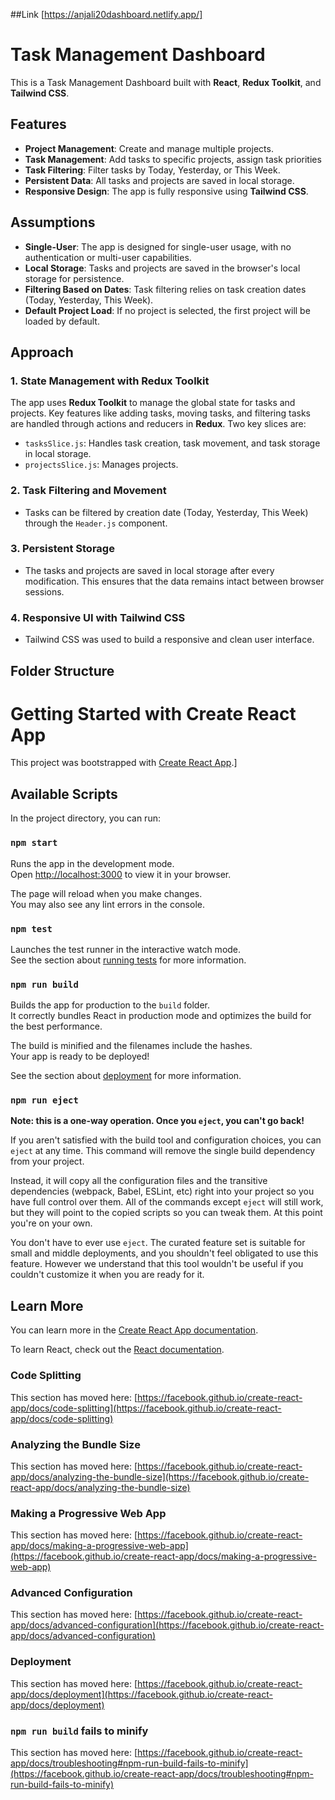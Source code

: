 ##Link [https://anjali20dashboard.netlify.app/]
# Task Management Dashboard

This is a Task Management Dashboard built with **React**, **Redux Toolkit**, and **Tailwind CSS**.

## Features

- **Project Management**: Create and manage multiple projects.
- **Task Management**: Add tasks to specific projects, assign task priorities
- **Task Filtering**: Filter tasks by Today, Yesterday, or This Week.
- **Persistent Data**: All tasks and projects are saved in local storage.
- **Responsive Design**: The app is fully responsive using **Tailwind CSS**.

## Assumptions

- **Single-User**: The app is designed for single-user usage, with no authentication or multi-user capabilities.
- **Local Storage**: Tasks and projects are saved in the browser's local storage for persistence.
- **Filtering Based on Dates**: Task filtering relies on task creation dates (Today, Yesterday, This Week).
- **Default Project Load**: If no project is selected, the first project will be loaded by default.

## Approach

### 1. State Management with Redux Toolkit
The app uses **Redux Toolkit** to manage the global state for tasks and projects. Key features like adding tasks, moving tasks, and filtering tasks are handled through actions and reducers in **Redux**. Two key slices are:
- `tasksSlice.js`: Handles task creation, task movement, and task storage in local storage.
- `projectsSlice.js`: Manages projects.

### 2. Task Filtering and Movement
- Tasks can be filtered by creation date (Today, Yesterday, This Week) through the `Header.js` component.

### 3. Persistent Storage
- The tasks and projects are saved in local storage after every modification. This ensures that the data remains intact between browser sessions.

### 4. Responsive UI with Tailwind CSS
- Tailwind CSS was used to build a responsive and clean user interface.

## Folder Structure


# Getting Started with Create React App

This project was bootstrapped with [Create React App](https://github.com/facebook/create-react-app).]

## Available Scripts

In the project directory, you can run:

### `npm start`

Runs the app in the development mode.\
Open [http://localhost:3000](http://localhost:3000) to view it in your browser.

The page will reload when you make changes.\
You may also see any lint errors in the console.

### `npm test`

Launches the test runner in the interactive watch mode.\
See the section about [running tests](https://facebook.github.io/create-react-app/docs/running-tests) for more information.

### `npm run build`

Builds the app for production to the `build` folder.\
It correctly bundles React in production mode and optimizes the build for the best performance.

The build is minified and the filenames include the hashes.\
Your app is ready to be deployed!

See the section about [deployment](https://facebook.github.io/create-react-app/docs/deployment) for more information.

### `npm run eject`

**Note: this is a one-way operation. Once you `eject`, you can't go back!**

If you aren't satisfied with the build tool and configuration choices, you can `eject` at any time. This command will remove the single build dependency from your project.

Instead, it will copy all the configuration files and the transitive dependencies (webpack, Babel, ESLint, etc) right into your project so you have full control over them. All of the commands except `eject` will still work, but they will point to the copied scripts so you can tweak them. At this point you're on your own.

You don't have to ever use `eject`. The curated feature set is suitable for small and middle deployments, and you shouldn't feel obligated to use this feature. However we understand that this tool wouldn't be useful if you couldn't customize it when you are ready for it.

## Learn More

You can learn more in the [Create React App documentation](https://facebook.github.io/create-react-app/docs/getting-started).

To learn React, check out the [React documentation](https://reactjs.org/).

### Code Splitting

This section has moved here: [https://facebook.github.io/create-react-app/docs/code-splitting](https://facebook.github.io/create-react-app/docs/code-splitting)

### Analyzing the Bundle Size

This section has moved here: [https://facebook.github.io/create-react-app/docs/analyzing-the-bundle-size](https://facebook.github.io/create-react-app/docs/analyzing-the-bundle-size)

### Making a Progressive Web App

This section has moved here: [https://facebook.github.io/create-react-app/docs/making-a-progressive-web-app](https://facebook.github.io/create-react-app/docs/making-a-progressive-web-app)

### Advanced Configuration

This section has moved here: [https://facebook.github.io/create-react-app/docs/advanced-configuration](https://facebook.github.io/create-react-app/docs/advanced-configuration)

### Deployment

This section has moved here: [https://facebook.github.io/create-react-app/docs/deployment](https://facebook.github.io/create-react-app/docs/deployment)

### `npm run build` fails to minify

This section has moved here: [https://facebook.github.io/create-react-app/docs/troubleshooting#npm-run-build-fails-to-minify](https://facebook.github.io/create-react-app/docs/troubleshooting#npm-run-build-fails-to-minify)
